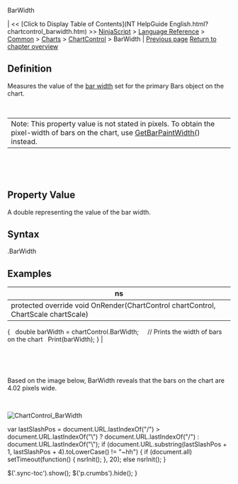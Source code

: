 ﻿










 


BarWidth







| &lt;&lt; [Click to Display Table of Contents](NT HelpGuide English.html?chartcontrol_barwidth.htm) &gt;&gt;
 [NinjaScript](ninjascript.htm) &gt; [Language Reference](language_reference_wip.htm) &gt; [Common](common.htm) &gt; [Charts](chart.htm) &gt; [ChartControl](chartcontrol.htm) &gt;
BarWidth | [Previous page](chartcontrol_barsperiod.htm)
[Return to chapter overview](chartcontrol.htm)










Definition
----------


Measures the value of the [bar width](barwidth.htm) set for the primary Bars object on the chart. 


 




|  |
| --- |
| Note: This property value is not stated in pixels. To obtain the pixel-width of bars on the chart, use [GetBarPaintWidth(](chartcontrol_getbarpaintwidth.htm)) instead. |



 


 


Property Value
--------------


A double representing the value of the bar width.



Syntax
------


<chartcontrol>.BarWidth



Examples
--------




| ns |
| --- |
| protected override void OnRender(ChartControl chartControl, ChartScale chartScale)
{
   double barWidth = chartControl.BarWidth;
 
   // Prints the width of bars on the chart
   Print(barWidth);
} |



 


 


Based on the image below, BarWidth reveals that the bars on the chart are 4.02 pixels wide.


 


![ChartControl_BarWidth](chartcontrol_barwidth.png)





 
 var lastSlashPos = document.URL.lastIndexOf("/") &gt; document.URL.lastIndexOf("\\") ? document.URL.lastIndexOf("/") : document.URL.lastIndexOf("\\");
 if (document.URL.substring(lastSlashPos + 1, lastSlashPos + 4).toLowerCase() != "~hh") {
 if (document.all) setTimeout(function() {
 nsrInit();
 }, 20);
 else nsrInit();
 }
 
 
 $('.sync-toc').show();
 $('p.crumbs').hide();
 }
 
 
 



</chartcontrol>